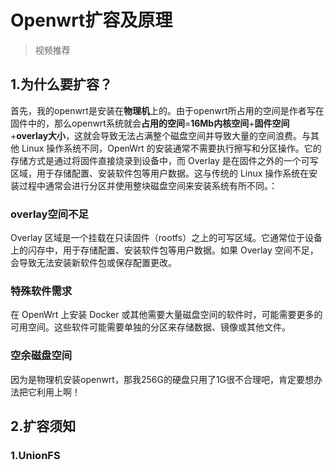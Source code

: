 # Openwrt扩容及原理

> 视频推荐
>
> 

## 1.为什么要扩容？

首先，我的openwrt是安装在**物理机**上的。由于openwrt所占用的空间是作者写在固件中的，那么openwrt系统就会**占用的空间**=**16Mb内核空间**+**固件空间**+**overlay大小**，这就会导致无法占满整个磁盘空间并导致大量的空间浪费。与其他 Linux 操作系统不同，OpenWrt 的安装通常不需要执行擦写和分区操作。它的存储方式是通过将固件直接烧录到设备中，而 Overlay 是在固件之外的一个可写区域，用于存储配置、安装软件包等用户数据。这与传统的 Linux 操作系统在安装过程中通常会进行分区并使用整块磁盘空间来安装系统有所不同。：

### overlay空间不足 ###

Overlay 区域是一个挂载在只读固件（rootfs）之上的可写区域。它通常位于设备上的闪存中，用于存储配置、安装软件包等用户数据。如果 Overlay 空间不足，会导致无法安装新软件包或保存配置更改。

### 特殊软件需求 ###

在 OpenWrt 上安装 Docker 或其他需要大量磁盘空间的软件时，可能需要更多的可用空间。这些软件可能需要单独的分区来存储数据、镜像或其他文件。

### 空余磁盘空间 ###

因为是物理机安装openwrt，那我256G的硬盘只用了1G很不合理吧，肯定要想办法把它利用上啊！

## 2.扩容须知

### 1.UnionFS


